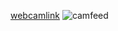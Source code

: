 [webcamlink](https://res.cloudinary.com/dw8ewvoyk/image/upload/f_auto,q_auto/nanocam.jpg)
<img
  src="https://res.cloudinary.com/dw8ewvoyk/image/upload/f_auto,q_auto/nanocam.jpg?20130910043254"
  alt="camfeed" />
